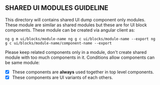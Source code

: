 ## SHARED UI MODULES GUIDELINE

This directory will contains shared UI dump component only modules. These module are similar as shared modules but these are for UI block components. These module can be created via angular client as:

``
ng g m ui/blocks/module-name
ng g c ui/blocks/module-name --export
ng g c ui/blocks/module-name/component-name --export
``

Please keep related components only in a module, don't create shared module with too much components in it. Conditions allow components can be same module:
- [x] These components are **always** used together in top level components.
- [x] These components are UI variants of each others.
